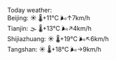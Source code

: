 Today weather:  
Beijing: ☀️ 🌡️+11°C 🌬️↑7km/h  
Tianjin: 🌫  🌡️+13°C 🌬️↗4km/h  
Shijiazhuang: ☀️ 🌡️+19°C 🌬️↖6km/h  
Tangshan: ☀️ 🌡️+18°C 🌬️→9km/h  
